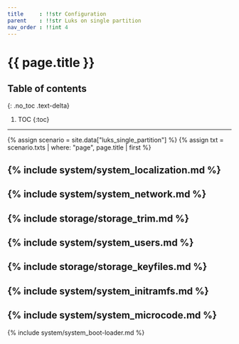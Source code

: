 ```yaml
---
title     : !!str Configuration
parent    : !!str Luks on single partition
nav_order : !!int 4
---
```


# {{ page.title }}

## Table of contents
{: .no_toc .text-delta}

1. TOC
{:toc}

---

{% assign scenario = site.data["luks_single_partition"] %}
{% assign txt = scenario.txts | where: "page", page.title | first %}

{% include system/system_localization.md %}
---
{% include system/system_network.md %}
---
{% include storage/storage_trim.md %}
---
{% include system/system_users.md %}
---
{% include storage/storage_keyfiles.md %}
---
{% include system/system_initramfs.md %}
---
{% include system/system_microcode.md %}
---
{% include system/system_boot-loader.md %}
